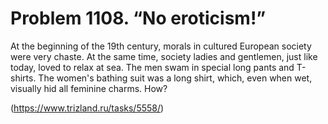 # Problem 1108. “No eroticism!”

At the beginning of the 19th century, morals in cultured European society were very chaste. At the same time, society ladies and gentlemen, just like today, loved to relax at sea. The men swam in special long pants and T-shirts. The women's bathing suit was a long shirt, which, even when wet, visually hid all feminine charms. How?

(https://www.trizland.ru/tasks/5558/)